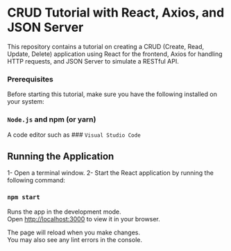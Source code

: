 # CRUD Tutorial with React, Axios, and JSON Server
This repository contains a tutorial on creating a CRUD (Create, Read, Update, Delete) application using React for the frontend, Axios for handling HTTP requests, and JSON Server to simulate a RESTful API. 

### Prerequisites
Before starting this tutorial, make sure you have the following installed on your system:

### `Node.js` and npm (or yarn)
A code editor such as ### `Visual Studio Code`

## Running the Application

1- Open a terminal window.
2- Start the React application by running the following command:
### `npm start`

Runs the app in the development mode.\
Open [http://localhost:3000](http://localhost:3000) to view it in your browser.

The page will reload when you make changes.\
You may also see any lint errors in the console.

